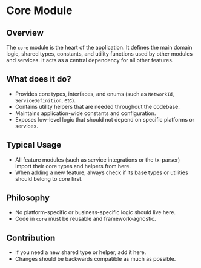 # Core Module

## Overview

The `core` module is the heart of the application. It defines the main domain logic, shared types, constants, and utility functions used by other modules and services. It acts as a central dependency for all other features.

## What does it do?

- Provides core types, interfaces, and enums (such as `NetworkId`, `ServiceDefinition`, etc).
- Contains utility helpers that are needed throughout the codebase.
- Maintains application-wide constants and configuration.
- Exposes low-level logic that should not depend on specific platforms or services.

## Typical Usage

- All feature modules (such as service integrations or the tx-parser) import their core types and helpers from here.
- When adding a new feature, always check if its base types or utilities should belong to core first.

## Philosophy

- No platform-specific or business-specific logic should live here.
- Code in `core` must be reusable and framework-agnostic.

## Contribution

- If you need a new shared type or helper, add it here.
- Changes should be backwards compatible as much as possible.
